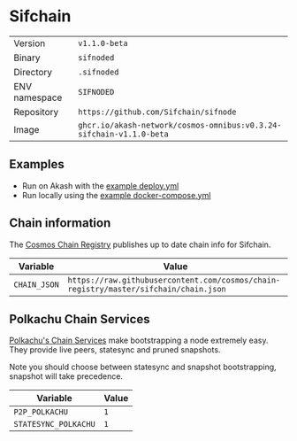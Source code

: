 # Sifchain

| | |
|---|---|
|Version|`v1.1.0-beta`|
|Binary|`sifnoded`|
|Directory|`.sifnoded`|
|ENV namespace|`SIFNODED`|
|Repository|`https://github.com/Sifchain/sifnode`|
|Image|`ghcr.io/akash-network/cosmos-omnibus:v0.3.24-sifchain-v1.1.0-beta`|

## Examples

- Run on Akash with the [example deploy.yml](./deploy.yml)
- Run locally using the [example docker-compose.yml](./docker-compose.yml)

## Chain information

The [Cosmos Chain Registry](https://github.com/cosmos/chain-registry) publishes up to date chain info for Sifchain.

|Variable|Value|
|---|---|
|`CHAIN_JSON`|`https://raw.githubusercontent.com/cosmos/chain-registry/master/sifchain/chain.json`|

## Polkachu Chain Services

[Polkachu's Chain Services](https://www.polkachu.com/) make bootstrapping a node extremely easy. They provide live peers, statesync and pruned snapshots.

Note you should choose between statesync and snapshot bootstrapping, snapshot will take precedence.

|Variable|Value|
|---|---|
|`P2P_POLKACHU`|`1`|
|`STATESYNC_POLKACHU`|`1`|
